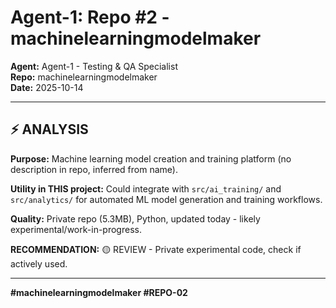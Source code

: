 # Agent-1: Repo #2 - machinelearningmodelmaker

**Agent:** Agent-1 - Testing & QA Specialist  
**Repo:** machinelearningmodelmaker  
**Date:** 2025-10-14

---

## ⚡ ANALYSIS

**Purpose:** Machine learning model creation and training platform (no description in repo, inferred from name).

**Utility in THIS project:** Could integrate with `src/ai_training/` and `src/analytics/` for automated ML model generation and training workflows.

**Quality:** Private repo (5.3MB), Python, updated today - likely experimental/work-in-progress.

**RECOMMENDATION:** 🟡 REVIEW - Private experimental code, check if actively used.

---

**#machinelearningmodelmaker #REPO-02**

